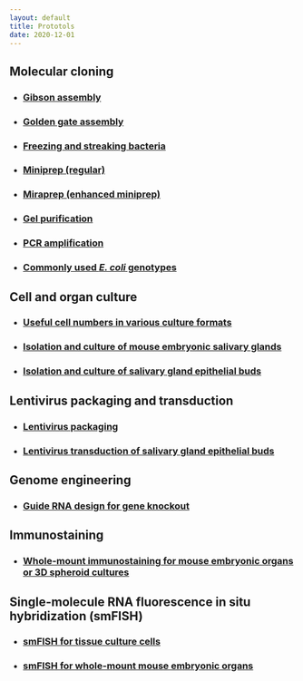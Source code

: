 ```yaml
---
layout: default
title: Prototols
date: 2020-12-01
---
```


## Molecular cloning

* ### [Gibson assembly](./gibson-assembly.html)
* ### [Golden gate assembly](./golden-gate-assembly.html)
* ### [Freezing and streaking bacteria](./freezing-and-streaking-bacteria.html)
* ### [Miniprep (regular)](./miniprep.html)
* ### [Miraprep (enhanced miniprep)](./miraprep.html)
* ### [Gel purification](./gel-purification.html)
* ### [PCR amplification](./PCR-amplification.html)
* ### [Commonly used _E. coli_ genotypes](./commonly-used-E-coli-genotypes.html)


## Cell and organ culture

* ### [Useful cell numbers in various culture formats](./useful-cell-numbers-in-various-culture-formats.html)
* ### [Isolation and culture of mouse embryonic salivary glands](./isolation-and-culture-of-mouse-embryonic-salivary-glands.html)
* ### [Isolation and culture of salivary gland epithelial buds](./isolation-and-culture-of-SMG-epi-buds.html)


## Lentivirus packaging and transduction

* ### [Lentivirus packaging](./lentivirus-packaging.html)
* ### [Lentivirus transduction of salivary gland epithelial buds](./lentivirus-transduction-SMG-epi-buds.html)


## Genome engineering

* ### [Guide RNA design for gene knockout](./guide-RNA-design-KO.html)


## Immunostaining

* ### [Whole-mount immunostaining for mouse embryonic organs or 3D spheroid cultures](./whole-mount-immunostaining-embryonic-organs-or-spheroids.html)


## Single-molecule RNA fluorescence in situ hybridization (smFISH)

* ### [smFISH for tissue culture cells](./smFISH-for-tissue-culture-cells.html)
* ### [smFISH for whole-mount mouse embryonic organs](./smFISH-for-whole-mount-mouse-embryonic-organs.html)
